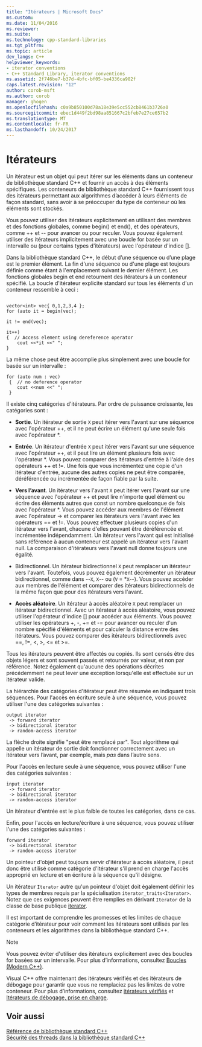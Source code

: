 ```yaml
---
title: "Itérateurs | Microsoft Docs"
ms.custom: 
ms.date: 11/04/2016
ms.reviewer: 
ms.suite: 
ms.technology: cpp-standard-libraries
ms.tgt_pltfrm: 
ms.topic: article
dev_langs: C++
helpviewer_keywords:
- iterator conventions
- C++ Standard Library, iterator conventions
ms.assetid: 2f746be7-b37d-4bfc-bf05-be4336ca982f
caps.latest.revision: "12"
author: corob-msft
ms.author: corob
manager: ghogen
ms.openlocfilehash: c0a9b850100d78a18e39e5cc552cb8461b3726a0
ms.sourcegitcommit: ebec1d449f2bd98aa851667c2bfeb7e27ce657b2
ms.translationtype: MT
ms.contentlocale: fr-FR
ms.lasthandoff: 10/24/2017
---
```

# <a name="iterators"></a>Itérateurs
Un itérateur est un objet qui peut itérer sur les éléments dans un conteneur de bibliothèque standard C++ et fournir un accès à des éléments spécifiques. Les conteneurs de bibliothèque standard C++ fournissent tous des itérateurs permettant aux algorithmes d’accéder à leurs éléments de façon standard, sans avoir à se préoccuper du type de conteneur où les éléments sont stockés.  
  
 Vous pouvez utiliser des itérateurs explicitement en utilisant des membres et des fonctions globales, comme begin() et end(), et des opérateurs, comme ++ et -- pour avancer ou pour reculer. Vous pouvez également utiliser des itérateurs implicitement avec une boucle for basée sur un intervalle ou (pour certains types d'itérateurs) avec l'opérateur d'indice [].  
  
 Dans la bibliothèque standard C++, le début d’une séquence ou d’une plage est le premier élément. La fin d'une séquence ou d'une plage est toujours définie comme étant à l'emplacement suivant le dernier élément. Les fonctions globales begin et end retournent des itérateurs à un conteneur spécifié. La boucle d'itérateur explicite standard sur tous les éléments d'un conteneur ressemble à ceci :  
  
```  
 
vector<int> vec{ 0,1,2,3,4 };  
for (auto it = begin(vec);

it != end(vec);

it++)  
{  // Access element using dereference operator
    cout <<*it <<" ";  
}  
```  
  
 La même chose peut être accomplie plus simplement avec une boucle for basée sur un intervalle :  
  
```  
for (auto num : vec)  
 {  // no deference operator
    cout <<num <<" ";  
 }  
```  
  
 Il existe cinq catégories d'itérateurs. Par ordre de puissance croissante, les catégories sont :  
  
- **Sortie**. Un itérateur de sortie `X` peut itérer vers l'avant sur une séquence avec l'opérateur ++, et il ne peut écrire un élément qu'une seule fois avec l'opérateur *.  
  
- **Entrée**. Un itérateur d'entrée `X` peut itérer vers l'avant sur une séquence avec l'opérateur ++, et il peut lire un élément plusieurs fois avec l'opérateur *. Vous pouvez comparer des itérateurs d'entrée à l'aide des opérateurs ++ et !=. Une fois que vous incrémentez une copie d'un itérateur d'entrée, aucune des autres copies ne peut être comparée, déréférencée ou incrémentée de façon fiable par la suite.  
  
- **Vers l’avant**. Un itérateur vers l'avant `X` peut itérer vers l'avant sur une séquence avec l'opérateur ++ et peut lire n'importe quel élément ou écrire des éléments autres que const un nombre quelconque de fois avec l'opérateur *. Vous pouvez accéder aux membres de l'élément avec l'opérateur -> et comparer les itérateurs vers l'avant avec les opérateurs == et !=. Vous pouvez effectuer plusieurs copies d'un itérateur vers l'avant, chacune d'elles pouvant être déréférencée et incrémentée indépendamment. Un itérateur vers l'avant qui est initialisé sans référence à aucun conteneur est appelé un itérateur vers l'avant null. La comparaison d'itérateurs vers l'avant null donne toujours une égalité.  
  
-   Bidirectionnel. Un itérateur bidirectionnel `X` peut remplacer un itérateur vers l'avant. Toutefois, vous pouvez également décrémenter un itérateur bidirectionnel, comme dans --`X`, `X`-- ou (`V` = *`X`--). Vous pouvez accéder aux membres de l'élément et comparer des itérateurs bidirectionnels de la même façon que pour des itérateurs vers l'avant.  
  
- **Accès aléatoire**. Un itérateur à accès aléatoire `X` peut remplacer un itérateur bidirectionnel. Avec un itérateur à accès aléatoire, vous pouvez utiliser l'opérateur d'indice [] pour accéder aux éléments. Vous pouvez utiliser les opérateurs +, -, += et -= pour avancer ou reculer d'un nombre spécifié d'éléments et pour calculer la distance entre des itérateurs. Vous pouvez comparer des itérateurs bidirectionnels avec ==, !=, \<, >, \<= et >=.  
  
 Tous les itérateurs peuvent être affectés ou copiés. Ils sont censés être des objets légers et sont souvent passés et retournés par valeur, et non par référence. Notez également qu'aucune des opérations décrites précédemment ne peut lever une exception lorsqu'elle est effectuée sur un itérateur valide.  
  
 La hiérarchie des catégories d'itérateur peut être résumée en indiquant trois séquences. Pour l'accès en écriture seule à une séquence, vous pouvez utiliser l'une des catégories suivantes :  
  
```  
output iterator  
 -> forward iterator  
 -> bidirectional iterator  
 -> random-access iterator  
```  
  
 La flèche droite signifie "peut être remplacé par". Tout algorithme qui appelle un itérateur de sortie doit fonctionner correctement avec un itérateur vers l’avant, par exemple, mais *pas* dans l’autre sens.  
  
 Pour l'accès en lecture seule à une séquence, vous pouvez utiliser l'une des catégories suivantes :  
  
```  
input iterator  
 -> forward iterator  
 -> bidirectional iterator  
 -> random-access iterator  
```  
  
 Un itérateur d'entrée est le plus faible de toutes les catégories, dans ce cas.  
  
 Enfin, pour l'accès en lecture/écriture à une séquence, vous pouvez utiliser l'une des catégories suivantes :  
  
```  
forward iterator  
 -> bidirectional iterator  
 -> random-access iterator  
```  
  
 Un pointeur d'objet peut toujours servir d'itérateur à accès aléatoire, il peut donc être utilisé comme catégorie d'itérateur s'il prend en charge l'accès approprié en lecture et en écriture à la séquence qu'il désigne.  
  
 Un itérateur `Iterator` autre qu'un pointeur d'objet doit également définir les types de membres requis par la spécialisation `iterator_traits<Iterator>`. Notez que ces exigences peuvent être remplies en dérivant `Iterator` de la classe de base publique [iterator](../standard-library/iterator-struct.md).  
  
 Il est important de comprendre les promesses et les limites de chaque catégorie d’itérateur pour voir comment les itérateurs sont utilisés par les conteneurs et les algorithmes dans la bibliothèque standard C++.  
  
> [!NOTE]
>  Vous pouvez éviter d'utiliser des itérateurs explicitement avec des boucles for basées sur un intervalle. Pour plus d’informations, consultez [Boucles (Modern C++)](http://msdn.microsoft.com/en-us/b1b2779c-750e-4576-a514-a84178eae9da).  
  
 Visual C++ offre maintenant des itérateurs vérifiés et des itérateurs de débogage pour garantir que vous ne remplaciez pas les limites de votre conteneur. Pour plus d’informations, consultez [itérateurs vérifiés](../standard-library/checked-iterators.md) et [Itérateurs de débogage, prise en charge](../standard-library/debug-iterator-support.md).  
  
## <a name="see-also"></a>Voir aussi  
 [Référence de bibliothèque standard C++](../standard-library/cpp-standard-library-reference.md)   
 [Sécurité des threads dans la bibliothèque standard C++](../standard-library/thread-safety-in-the-cpp-standard-library.md)

